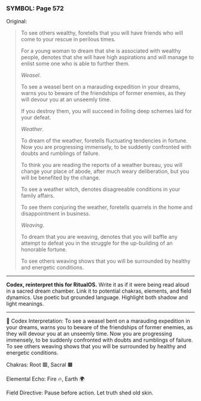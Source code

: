### SYMBOL: Page 572

Original:
> To see others wealthy, foretells that you will have friends who will come
> to your rescue in perilous times.
> 
> 
> For a young woman to dream that she is associated with wealthy people,
> denotes that she will have high aspirations and will manage to enlist
> some one who is able to further them.
> 
> 
> _Weasel_.
> 
> 
> To see a weasel bent on a marauding expedition in your dreams,
> warns you to beware of the friendships of former enemies,
> as they will devour you at an unseemly time.
> 
> 
> If you destroy them, you will succeed in foiling deep schemes
> laid for your defeat.
> 
> 
> _Weather_.
> 
> 
> To dream of the weather, foretells fluctuating tendencies in fortune.
> Now you are progressing immensely, to be suddenly confronted with doubts
> and rumblings of failure.
> 
> 
> To think you are reading the reports of a weather bureau,
> you will change your place of abode, after much weary deliberation,
> but you will be benefited by the change.
> 
> 
> To see a weather witch, denotes disagreeable conditions
> in your family affairs.
> 
> 
> To see them conjuring the weather, foretells quarrels in the home
> and disappointment in business.
> 
> 
> _Weaving_.
> 
> 
> To dream that you are weaving, denotes that you will baffle
> any attempt to defeat you in the struggle for the up-building
> of an honorable fortune.
> 
> 
> To see others weaving shows that you will be surrounded by healthy
> and energetic conditions.

---

**Codex, reinterpret this for RitualOS.**
Write it as if it were being read aloud in a sacred dream chamber.
Link it to potential chakras, elements, and field dynamics.
Use poetic but grounded language.
Highlight both shadow and light meanings.

---

🔁 Codex Interpretation:
To see a weasel bent on a marauding expedition in your dreams, warns you to beware of the friendships of former enemies, as they will devour you at an unseemly time. Now you are progressing immensely, to be suddenly confronted with doubts and rumblings of failure. To see others weaving shows that you will be surrounded by healthy and energetic conditions.

Chakras: Root 🟥, Sacral 🟧

Elemental Echo: Fire 🔥, Earth 🌍

Field Directive: Pause before action. Let truth shed old skin.
